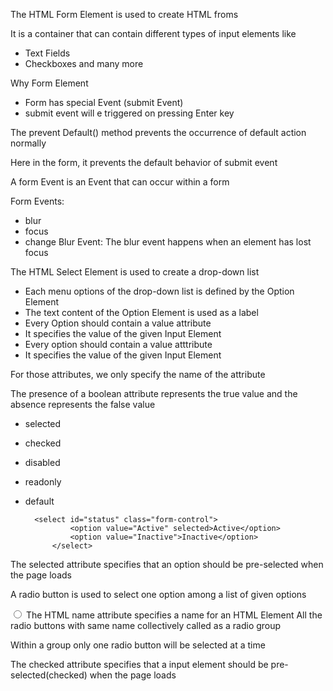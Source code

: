 The HTML Form Element is used to create HTML froms

It is a container that can contain different types of input elements like
- Text Fields
- Checkboxes
 and many more

Why Form Element
- Form has special Event (submit Event)
- submit event will e triggered on pressing Enter key


The prevent Default() method prevents the occurrence of default action normally

Here in the form, it prevents the default behavior of submit event



A form Event is an Event that can occur within a form

Form Events:
- blur
- focus
- change
Blur Event: The blur event happens when an element has lost focus


The HTML Select Element is used to create a drop-down list
- Each menu options of the drop-down list is defined by the Option Element
- The text content of the Option Element is used as a label
- Every Option should contain a value attribute
- It specifies the value of the given Input Element
- Every option should contain a value atttribute
- It specifies the value of the given Input Element



For those attributes, we only specify the name of the attribute

The presence of a boolean attribute represents the true value and the absence represents the false value
- selected
- checked
- disabled
- readonly
- default

        <select id="status" class="form-control">
                <option value="Active" selected>Active</option>
                <option value="Inactive">Inactive</option>
            </select>

The selected attribute specifies that an option should be pre-selected when the page loads


A radio button is used to select one option among a list of given options

<input type="radio" value="Male" name="gender" />
The HTML name attribute specifies a name for an HTML Element
All the radio buttons with same name collectively called as a radio group

Within a group only one radio button will be selected at a time



The checked attribute specifies that a input element should be pre-selected(checked) when the page loads